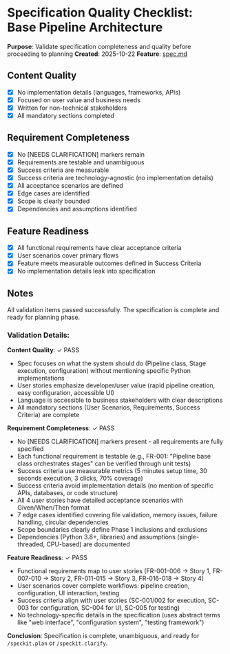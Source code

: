 # Specification Quality Checklist: Base Pipeline Architecture

**Purpose**: Validate specification completeness and quality before proceeding to planning
**Created**: 2025-10-22
**Feature**: [spec.md](../spec.md)

## Content Quality

- [x] No implementation details (languages, frameworks, APIs)
- [x] Focused on user value and business needs
- [x] Written for non-technical stakeholders
- [x] All mandatory sections completed

## Requirement Completeness

- [x] No [NEEDS CLARIFICATION] markers remain
- [x] Requirements are testable and unambiguous
- [x] Success criteria are measurable
- [x] Success criteria are technology-agnostic (no implementation details)
- [x] All acceptance scenarios are defined
- [x] Edge cases are identified
- [x] Scope is clearly bounded
- [x] Dependencies and assumptions identified

## Feature Readiness

- [x] All functional requirements have clear acceptance criteria
- [x] User scenarios cover primary flows
- [x] Feature meets measurable outcomes defined in Success Criteria
- [x] No implementation details leak into specification

## Notes

All validation items passed successfully. The specification is complete and ready for planning phase.

### Validation Details:

**Content Quality**: ✓ PASS
- Spec focuses on what the system should do (Pipeline class, Stage execution, configuration) without mentioning specific Python implementations
- User stories emphasize developer/user value (rapid pipeline creation, easy configuration, accessible UI)
- Language is accessible to business stakeholders with clear descriptions
- All mandatory sections (User Scenarios, Requirements, Success Criteria) are complete

**Requirement Completeness**: ✓ PASS
- No [NEEDS CLARIFICATION] markers present - all requirements are fully specified
- Each functional requirement is testable (e.g., FR-001: "Pipeline base class orchestrates stages" can be verified through unit tests)
- Success criteria use measurable metrics (5 minutes setup time, 30 seconds execution, 3 clicks, 70% coverage)
- Success criteria avoid implementation details (no mention of specific APIs, databases, or code structure)
- All 4 user stories have detailed acceptance scenarios with Given/When/Then format
- 7 edge cases identified covering file validation, memory issues, failure handling, circular dependencies
- Scope boundaries clearly define Phase 1 inclusions and exclusions
- Dependencies (Python 3.8+, libraries) and assumptions (single-threaded, CPU-based) are documented

**Feature Readiness**: ✓ PASS
- Functional requirements map to user stories (FR-001-006 → Story 1, FR-007-010 → Story 2, FR-011-015 → Story 3, FR-016-018 → Story 4)
- User scenarios cover complete workflows: pipeline creation, configuration, UI interaction, testing
- Success criteria align with user stories (SC-001/002 for execution, SC-003 for configuration, SC-004 for UI, SC-005 for testing)
- No technology-specific details in the specification (uses abstract terms like "web interface", "configuration system", "testing framework")

**Conclusion**: Specification is complete, unambiguous, and ready for `/speckit.plan` or `/speckit.clarify`.
